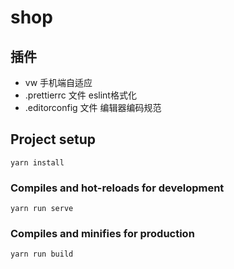 # shop

## 插件

- vw 手机端自适应
- .prettierrc 文件 eslint格式化
- .editorconfig 文件 编辑器编码规范


## Project setup
```
yarn install
```

### Compiles and hot-reloads for development
```
yarn run serve
```

### Compiles and minifies for production
```
yarn run build
```
  
